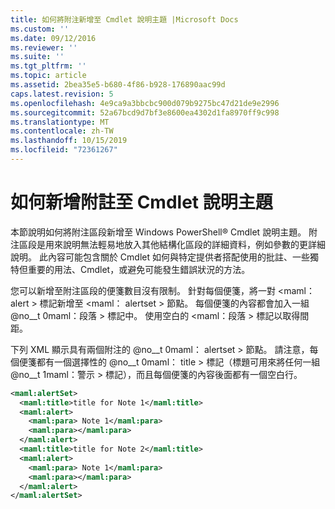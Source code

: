 ```yaml
---
title: 如何將附注新增至 Cmdlet 說明主題 |Microsoft Docs
ms.custom: ''
ms.date: 09/12/2016
ms.reviewer: ''
ms.suite: ''
ms.tgt_pltfrm: ''
ms.topic: article
ms.assetid: 2bea35e5-b680-4f86-b928-176890aac99d
caps.latest.revision: 5
ms.openlocfilehash: 4e9ca9a3bbcbc900d079b9275bc47d21de9e2996
ms.sourcegitcommit: 52a67bcd9d7bf3e8600ea4302d1fa8970ff9c998
ms.translationtype: MT
ms.contentlocale: zh-TW
ms.lasthandoff: 10/15/2019
ms.locfileid: "72361267"
---
```

# <a name="how-to-add-notes-to-a-cmdlet-help-topic"></a>如何新增附註至 Cmdlet 說明主題

本節說明如何將附注區段新增至 Windows PowerShell® Cmdlet 說明主題。 附注區段是用來說明無法輕易地放入其他結構化區段的詳細資料，例如參數的更詳細說明。 此內容可能包含關於 Cmdlet 如何與特定提供者搭配使用的批註、一些獨特但重要的用法、Cmdlet，或避免可能發生錯誤狀況的方法。

您可以新增至附注區段的便箋數目沒有限制。 針對每個便箋，將一對 \<maml： alert > 標記新增至 \<maml： alertset > 節點。 每個便箋的內容都會加入一組 @no__t 0maml：段落 > 標記中。 使用空白的 \<maml：段落 > 標記以取得間距。

下列 XML 顯示具有兩個附注的 @no__t 0maml： alertset > 節點。 請注意，每個便箋都有一個選擇性的 @no__t 0maml： title > 標記（標題可用來將任何一組 @no__t 1maml：警示 > 標記），而且每個便箋的內容後面都有一個空白行。

```xml
<maml:alertSet>
  <maml:title>title for Note 1</maml:title>
  <maml:alert>
    <maml:para> Note 1</maml:para>
    <maml:para></maml:para>
  </maml:alert>
  <maml:title>title for Note 2</maml:title>
  <maml:alert>
    <maml:para> Note 1</maml:para>
    <maml:para></maml:para>
  </maml:alert>
</maml:alertSet>
```



